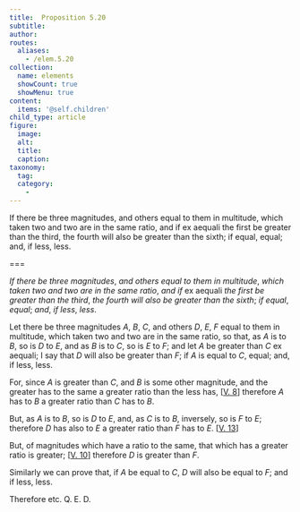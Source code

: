 ```yaml
---
title:  Proposition 5.20
subtitle: 
author:
routes:
  aliases:
    - /elem.5.20
collection:
  name: elements
  showCount: true
  showMenu: true
content:
  items: '@self.children'
child_type: article
figure:
  image:
  alt:
  title:
  caption:
taxonomy:
  tag:
  category:
    - 
---
```


<p><emph>If there be three magnitudes</emph>, <emph>and others equal to them in multitude</emph>, <emph>which taken two and two are in the same ratio</emph>, <emph>and if</emph>
       <foreign lang="la">ex aequali</foreign>
       <emph>the first be greater than the third</emph>, <emph>the fourth will also be greater than the sixth</emph>; <emph>if equal</emph>, <emph>equal</emph>; <emph>and</emph>, <emph>if less</emph>, <emph>less</emph>. <pb n="176"/></p>

===

<p><em>If there be three magnitudes</em>, <em>and others equal to them in multitude</em>, <em>which taken two and two are in the same ratio</em>, <em>and if</em>
       <foreign lang="la">ex aequali</foreign>
       <em>the first be greater than the third</em>, <em>the fourth will also be greater than the sixth</em>; <em>if equal</em>, <em>equal</em>; <em>and</em>, <em>if less</em>, <em>less</em>. <pb n="176"/></p>

<p>Let there be three magnitudes <em>A</em>, <em>B</em>, <em>C</em>, and others <em>D</em>, <em>E</em>, <em>F</em> equal to them in multitude, which taken two and two are in the same ratio, so that, <span class="center">as <em>A</em> is to <em>B</em>, so is <em>D</em> to <em>E</em>,</span> and as <em>B</em> is to <em>C</em>, so is <em>E</em> to <em>F</em>; and let <em>A</em> be greater than <em>C</em><foreign lang="la"> ex aequali</foreign>; I say that <em>D</em> will also be greater than <em>F</em>; if <em>A</em> is equal to <em>C</em>, equal; and, if less, less. 
      </p>

<p>For, since <em>A</em> is greater than <em>C</em>, and <em>B</em> is some other magnitude, and the greater has to the same a greater ratio than the less has, [<a href="/elem.5.8">V. 8</a>] therefore <em>A</em> has to <em>B</em> a greater ratio than <em>C</em> has to <em>B</em>. </p>

<p>But, as <em>A</em> is to <em>B</em>, so is <em>D</em> to <em>E</em>, and, as <em>C</em> is to <em>B</em>, inversely, so is <em>F</em> to <em>E</em>; therefore <em>D</em> has also to <em>E</em> a greater ratio than <em>F</em> has to <em>E</em>. [<a href="/elem.5.13">V. 13</a>] </p>

<p>But, of magnitudes which have a ratio to the same, that which has a greater ratio is greater; [<a href="/elem.5.10">V. 10</a>] <span class="center">therefore <em>D</em> is greater than <em>F</em>.</span>
      </p>

<p>Similarly we can prove that, if <em>A</em> be equal to <em>C</em>, <em>D</em> will also be equal to <em>F</em>; and if less, less. </p>

<p>Therefore etc. Q. E. D.</p>
